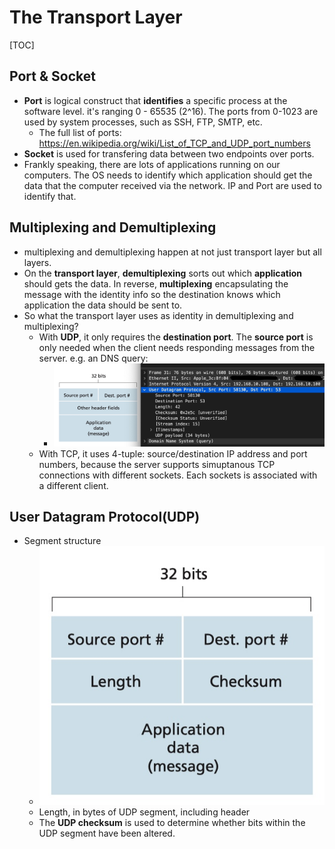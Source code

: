 # The Transport Layer

[TOC]

## Port & Socket

* **Port** is logical construct that **identifies** a specific process at the software level. it's ranging 0 - 65535 (2^16). The ports from 0-1023 are used by system processes, such as SSH, FTP, SMTP, etc. 
    * The full list of ports: https://en.wikipedia.org/wiki/List_of_TCP_and_UDP_port_numbers
* **Socket** is used for transfering data between two endpoints over ports.
* Frankly speaking, there are lots of applications running on our computers. The OS needs to identify which application should get the data that the computer received via the network. IP and Port are used to identify that.

## Multiplexing and Demultiplexing

* multiplexing and demultiplexing happen at not just transport layer but all layers.
* On the **transport layer**, **demultiplexing** sorts out which **application** should gets the data. In reverse, **multiplexing** encapsulating the message with the identity info so the destination knows which application the data should be sent to.
* So what the transport layer uses as identity in demultiplexing and multiplexing?
    * With **UDP**, it only requires the **destination port**. The **source port** is only needed when the client needs responding messages from the server. e.g. an DNS query:
        * ![](/images/16482338327285.jpg)
    * With TCP, it uses 4-tuple: source/destination IP address and port numbers, because the server supports simuptanous TCP connections with different sockets. Each sockets is associated with a different client.

## User Datagram Protocol(UDP)

* Segment structure
    * ![](/images/16485020244376.jpg)
    * Length, in bytes of UDP segment, including header
    * The **UDP checksum** is used to determine whether bits within the UDP segment have been altered.
